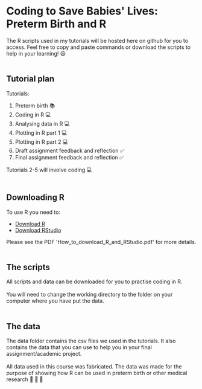 # Coding to Save Babies' Lives: Preterm Birth and R
The R scripts used in my tutorials will be hosted here on github for you to access. Feel free to copy and paste commands or download the scripts to help in your learning! :smiley:
<br/><br/>

## Tutorial plan
Tutorials:
1. Preterm birth :books:
2. Coding in R :computer:
3. Analysing data in R :computer:
4. Plotting in R part 1 :computer:
5. Plotting in R part 2 :computer:
6. Draft assignment feedback and reflection :white_check_mark:
7. Final assignment feedback and reflection :white_check_mark:

Tutorials 2-5 will involve coding :computer:
<br/><br/>

## Downloading R
To use R you need to:
* [Download R](https://www.r-project.org/)  
* [Download RStudio](https://rstudio.com/products/rstudio/download/#download)

Please see the PDF 'How_to_download_R_and_RStudio.pdf' for more details.
<br/><br/>

## The scripts
All scripts and data can be downloaded for you to practise coding in R.  <br/><br/>
You will need to change the working directory to the folder on your computer where you have put the data.
<br/><br/>

## The data 
The data folder contains the csv files we used in the tutorials. It also contains the data that you can use to help you in your final assignment/academic project. <br/><br/>
All data used in this course was fabricated. The data was made for the purpose of showing how R can be used in preterm birth or other medical research :hospital: :microscope: :syringe: 

